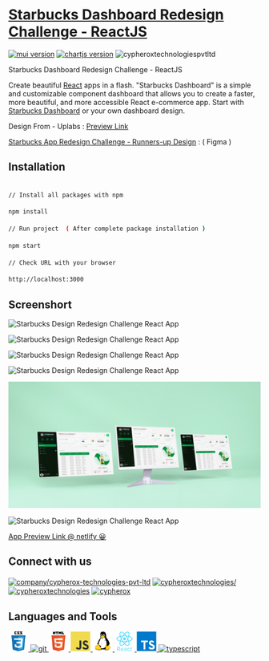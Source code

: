 # [Starbucks Dashboard Redesign Challenge - ReactJS](https://github.com/CypheroxTechnologiesPvtLtd/Starbucks-Design-Redesign-Challenge-React-App)

[![mui version](https://img.shields.io/badge/MUI-5.2.7-blue)](https://mui.com/)
[![chartjs version](https://img.shields.io/badge/chartjs-3.7.0-yellowgreen)](https://www.chartjs.org/)
<img src="https://komarev.com/ghpvc/?username=cypheroxtechnologiespvtltd&label=Profile%20views&color=0e75b6&style=flat" alt="cypheroxtechnologiespvtltd" />



Starbucks Dashboard Redesign Challenge - ReactJS

Create beautiful [React](https://reactjs.org/) apps in a flash. "Starbucks Dashboard" is a simple and customizable component dashboard that allows you to create a faster, more beautiful, and more accessible React e-commerce app. Start with [Starbucks Dashboard](https://github.com/CypheroxTechnologiesPvtLtd/Starbucks-Design-Redesign-Challenge-React-App) or your own dashboard design.

Design From - Uplabs : [Preview Link](https://www.uplabs.com/posts/starbucks-dashboard-14194e2f-cc8a-4b93-bfa2-851432c9054a) 

[Starbucks App Redesign Challenge - Runners-up Design](https://www.uplabs.com/challenges/starbucks-app-redesign-challenge/results) :  ( Figma )

## Installation

```sh

// Install all packages with npm 

npm install

// Run project  ( After complete package installation )

npm start 

// Check URL with your browser

http://localhost:3000

```

## Screenshort


![Starbucks Design Redesign Challenge React App](https://raw.githubusercontent.com/CypheroxTechnologiesPvtLtd/Starbucks-Design-Redesign-Challenge-React-App/master/Starbucks%20Design%20Redesign%20Challenge%20React%20App-preview.png)

![Starbucks Design Redesign Challenge React App](https://github.com/CypheroxTechnologiesPvtLtd/Starbucks-Dashboard-Redesign-Challenge-React-App/blob/master/images/img6-edited.jpg?raw=true)


![Starbucks Design Redesign Challenge React App](https://github.com/CypheroxTechnologiesPvtLtd/Starbucks-Dashboard-Redesign-Challenge-React-App/blob/master/images/img2.jpg?raw=true)


![Starbucks Design Redesign Challenge React App](https://github.com/CypheroxTechnologiesPvtLtd/Starbucks-Dashboard-Redesign-Challenge-React-App/blob/master/images/img4.jpg?raw=true)


![Starbucks Design Redesign Challenge React App](https://raw.githubusercontent.com/CypheroxTechnologiesPvtLtd/Starbucks-Dashboard-Redesign-Challenge-React-App/master/images/img3.jpg)


![Starbucks Design Redesign Challenge React App](https://github.com/CypheroxTechnologiesPvtLtd/Starbucks-Dashboard-Redesign-Challenge-React-App/blob/master/images/img5.jpg?raw=true)


[App Preview Link @ netlify 😀 ](https://62d689e6cec4867f42d0dbb5--resonant-seahorse-db9a24.netlify.app/home) 

## Connect with us

<p align="left">
<a href="https://linkedin.com/in/company/cypherox-technologies-pvt-ltd" target="blank"><img align="center" src="https://raw.githubusercontent.com/rahuldkjain/github-profile-readme-generator/master/src/images/icons/Social/linked-in-alt.svg" alt="company/cypherox-technologies-pvt-ltd" height="30" width="40" /></a>
<a href="https://fb.com/cypheroxtechnologies/" target="blank"><img align="center" src="https://raw.githubusercontent.com/rahuldkjain/github-profile-readme-generator/master/src/images/icons/Social/facebook.svg" alt="cypheroxtechnologies/" height="30" width="40" /></a>
<a href="https://instagram.com/cypheroxtechnologies" target="blank"><img align="center" src="https://raw.githubusercontent.com/rahuldkjain/github-profile-readme-generator/master/src/images/icons/Social/instagram.svg" alt="cypheroxtechnologies" height="30" width="40" /></a>
<a href="https://www.behance.net/cypherox" target="blank"><img align="center" src="https://raw.githubusercontent.com/rahuldkjain/github-profile-readme-generator/master/src/images/icons/Social/behance.svg" alt="cypherox" height="30" width="40" /></a>
</p>

## Languages and Tools

<p align="left"> <a href="https://www.w3schools.com/css/" target="_blank" rel="noreferrer"> <img src="https://raw.githubusercontent.com/devicons/devicon/master/icons/css3/css3-original-wordmark.svg" alt="css3" width="40" height="40"/> </a> <a href="https://git-scm.com/" target="_blank" rel="noreferrer"> <img src="https://www.vectorlogo.zone/logos/git-scm/git-scm-icon.svg" alt="git" width="40" height="40"/> </a> <a href="https://www.w3.org/html/" target="_blank" rel="noreferrer"> <img src="https://raw.githubusercontent.com/devicons/devicon/master/icons/html5/html5-original-wordmark.svg" alt="html5" width="40" height="40"/> </a> <a href="https://developer.mozilla.org/en-US/docs/Web/JavaScript" target="_blank" rel="noreferrer"> <img src="https://raw.githubusercontent.com/devicons/devicon/master/icons/javascript/javascript-original.svg" alt="javascript" width="40" height="40"/> </a> <a href="https://www.linux.org/" target="_blank" rel="noreferrer"> <img src="https://raw.githubusercontent.com/devicons/devicon/master/icons/linux/linux-original.svg" alt="linux" width="40" height="40"/> </a> <a href="https://reactjs.org/" target="_blank" rel="noreferrer"> <img src="https://raw.githubusercontent.com/devicons/devicon/master/icons/react/react-original-wordmark.svg" alt="react" width="40" height="40"/> </a> <a href="https://www.typescriptlang.org/" target="_blank" rel="noreferrer"> <img src="https://raw.githubusercontent.com/devicons/devicon/master/icons/typescript/typescript-original.svg" alt="typescript" width="40" height="40"/> </a> <a href="https://code.visualstudio.com/" target="_blank" rel="noreferrer"> <img src="https://code.visualstudio.com/assets/apple-touch-icon.png" alt="typescript" width="40" height="40"/> </a> 
</p>

<!-- ## Organization
<a href="https://www.cypherox.com/" >
<strong> Cypherox Technologies Pvt. Ltd <strong>
</a>
 -->
